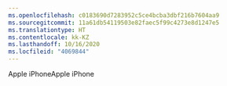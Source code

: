 ```yaml
---
ms.openlocfilehash: c0183690d7283952c5ce4bcba3dbf216b7604aa9
ms.sourcegitcommit: 11a61db54119503e82faec5f99c4273e8d1247e5
ms.translationtype: HT
ms.contentlocale: kk-KZ
ms.lasthandoff: 10/16/2020
ms.locfileid: "4069844"
---
```

<span data-ttu-id="536db-101">Apple iPhone</span><span class="sxs-lookup"><span data-stu-id="536db-101">Apple iPhone</span></span>